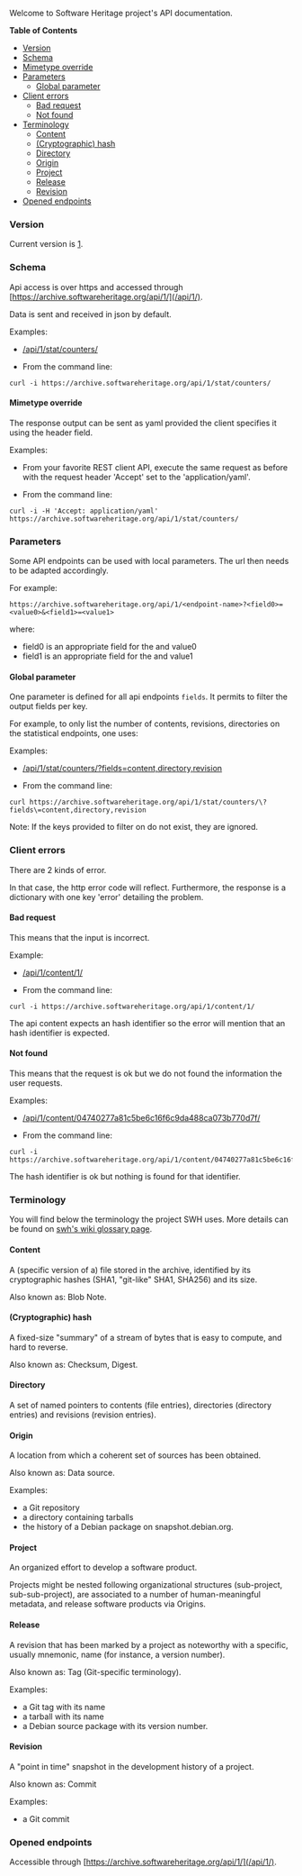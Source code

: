Welcome to Software Heritage project's API documentation.

<!-- markdown-toc start - Don't edit this section. Run M-x markdown-toc-generate-toc again -->
**Table of Contents**

- [Version](#version)
- [Schema](#schema)
- [Mimetype override](#mimetype-override)
- [Parameters](#parameters)
    - [Global parameter](#global-parameter)
- [Client errors](#client-errors)
    - [Bad request](#bad-request)
    - [Not found](#not-found)
- [Terminology](#terminology)
    - [Content](#content)
    - [(Cryptographic) hash](#cryptographic-hash)
    - [Directory](#directory)
    - [Origin](#origin)
    - [Project](#project)
    - [Release](#release)
    - [Revision](#revision)
- [Opened endpoints](#opened-endpoints)

<!-- markdown-toc end -->


### Version

Current version is [1](/api/1/).

### Schema

Api access is over https and accessed through [https://archive.softwareheritage.org/api/1/](/api/1/).

Data is sent and received in json by default.

Examples:

- [/api/1/stat/counters/](/api/1/stat/counters/)

- From the command line:
``` shell
curl -i https://archive.softwareheritage.org/api/1/stat/counters/
```


#### Mimetype override

The response output can be sent as yaml provided the client specifies
it using the header field.

Examples:

- From your favorite REST client API, execute the same request as
  before with the request header 'Accept' set to the
  'application/yaml'.

- From the command line:
``` shell
curl -i -H 'Accept: application/yaml' https://archive.softwareheritage.org/api/1/stat/counters/
```

### Parameters

Some API endpoints can be used with local parameters. The url
then needs to be adapted accordingly.

For example:

``` text
https://archive.softwareheritage.org/api/1/<endpoint-name>?<field0>=<value0>&<field1>=<value1>
```

where:

- field0 is an appropriate field for the <endpoint-name> and value0
- field1 is an appropriate field for the <endpoint-name> and value1

#### Global parameter

One parameter is defined for all api endpoints `fields`.  It permits
to filter the output fields per key.

For example, to only list the number of contents, revisions,
directories on the statistical endpoints, one uses:

Examples:

- [/api/1/stat/counters/\?fields\=content,directory,revision](/api/1/stat/counters/?fields=content,directory,revision)

- From the command line:
``` shell
curl https://archive.softwareheritage.org/api/1/stat/counters/\?fields\=content,directory,revision
```

Note: If the keys provided to filter on do not exist, they are
ignored.

### Client errors

There are 2 kinds of error.

In that case, the http error code will reflect.  Furthermore, the
response is a dictionary with one key 'error' detailing the problem.

#### Bad request

This means that the input is incorrect.

Example:

- [/api/1/content/1/](/api/1/content/1/)

- From the command line:
``` shell
curl -i https://archive.softwareheritage.org/api/1/content/1/
```

The api content expects an hash identifier so the error will mention
that an hash identifier is expected.

#### Not found

This means that the request is ok but we do not found the information
the user requests.

Examples:

- [/api/1/content/04740277a81c5be6c16f6c9da488ca073b770d7f/](/api/1/content/04740277a81c5be6c16f6c9da488ca073b770d7f/)

- From the command line:
``` shell
curl -i https://archive.softwareheritage.org/api/1/content/04740277a81c5be6c16f6c9da488ca073b770d7f/
```

The hash identifier is ok but nothing is found for that identifier.

### Terminology

You will find below the terminology the project SWH uses.
More details can be found
on
[swh's wiki glossary page](https://wiki.softwareheritage.org/index.php?title=Glossary).

#### Content

A (specific version of a) file stored in the archive, identified by
its cryptographic hashes (SHA1, "git-like" SHA1, SHA256) and its size.

Also known as: Blob Note.

#### (Cryptographic) hash

A fixed-size "summary" of a stream of bytes that is easy to compute,
and hard to reverse.

Also known as: Checksum, Digest.

#### Directory

A set of named pointers to contents (file entries), directories
(directory entries) and revisions (revision entries).

#### Origin

A location from which a coherent set of sources has been obtained.

Also known as: Data source.

Examples:

- a Git repository
- a directory containing tarballs
- the history of a Debian package on snapshot.debian.org.

#### Project

An organized effort to develop a software product.

Projects might be nested following organizational structures
(sub-project, sub-sub-project), are associated to a number of
human-meaningful metadata, and release software products via Origins.

#### Release

A revision that has been marked by a project as noteworthy with a
specific, usually mnemonic, name (for instance, a version number).

Also known as: Tag (Git-specific terminology).

Examples:

- a Git tag with its name
- a tarball with its name
- a Debian source package with its version number.

#### Revision

A "point in time" snapshot in the development history of a project.

Also known as: Commit

Examples:

- a Git commit

### Opened endpoints

Accessible through [https://archive.softwareheritage.org/api/1/](/api/1/).
